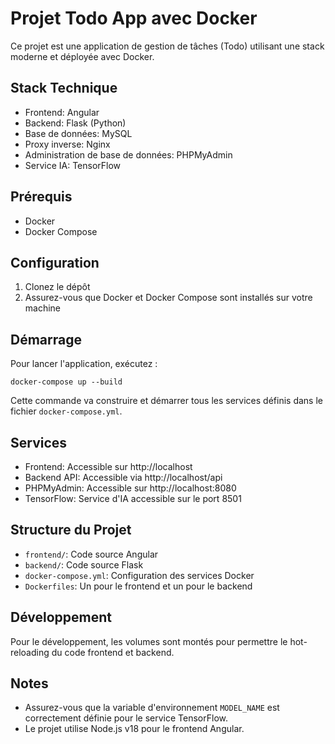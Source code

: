 # Projet Todo App avec Docker

Ce projet est une application de gestion de tâches (Todo) utilisant une stack moderne et déployée avec Docker.

## Stack Technique

- Frontend: Angular
- Backend: Flask (Python)
- Base de données: MySQL
- Proxy inverse: Nginx
- Administration de base de données: PHPMyAdmin
- Service IA: TensorFlow

## Prérequis

- Docker
- Docker Compose

## Configuration

1. Clonez le dépôt
2. Assurez-vous que Docker et Docker Compose sont installés sur votre machine

## Démarrage

Pour lancer l'application, exécutez :

```
docker-compose up --build
```

Cette commande va construire et démarrer tous les services définis dans le fichier `docker-compose.yml`.

## Services

- Frontend: Accessible sur http://localhost
- Backend API: Accessible via http://localhost/api
- PHPMyAdmin: Accessible sur http://localhost:8080
- TensorFlow: Service d'IA accessible sur le port 8501

## Structure du Projet

- `frontend/`: Code source Angular
- `backend/`: Code source Flask
- `docker-compose.yml`: Configuration des services Docker
- `Dockerfiles`: Un pour le frontend et un pour le backend

## Développement

Pour le développement, les volumes sont montés pour permettre le hot-reloading du code frontend et backend.

## Notes

- Assurez-vous que la variable d'environnement `MODEL_NAME` est correctement définie pour le service TensorFlow.
- Le projet utilise Node.js v18 pour le frontend Angular.
